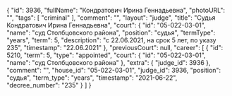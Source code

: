 {
    "id": 3936,
    "fullName": "Кондратович Ирина Геннадьевна",
    "photoURL": "",
    "tags": [
        "criminal"
    ],
    "comment": "",
    "layout": "judge",
    "title": "Судья Кондратович Ирина Геннадьевна",
    "court": {
        "id": "05-022-03-01",
        "name": "суд Столбцовского района",
        "position": "судья",
        "termType": "years",
        "term": 5,
        "description": "c 22.06.2021, на срок 5 лет, по указу 235",
        "timestamp": "22.06.2021"
    },
    "previousCourt": null,
    "career": [
        {
            "id": 5210,
            "term": 5,
            "type": "appointed",
            "court": {
                "id": "05-022-03-01",
                "name": "суд Столбцовского района"
            },
            "extra": {
                "judge_id": 3936
            },
            "comment": "",
            "house_id": "05-022-03-01",
            "judge_id": 3936,
            "position": "судья",
            "term_type": "years",
            "timestamp": "2021-06-22",
            "decree_number": "235"
        }
    ]
}